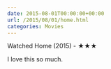 ```yaml
---
date: 2015-08-01T00:00:00+00:00
url: /2015/08/01/home.html
categories: Movies
---
```

Watched Home (2015) - ★★★

I love this so much.


